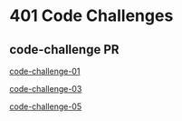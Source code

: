 # 401 Code Challenges

## code-challenge PR 

[code-challenge-01](https://github.com/YazanAlaiwah-401-advanced-javascript/data-structures-and-algorithms/pull/6)

[code-challenge-03](https://github.com/YazanAlaiwah-401-advanced-javascript/data-structures-and-algorithms/pull/7)

[code-challenge-05](https://github.com/YazanAlaiwah-401-advanced-javascript/data-structures-and-algorithms/pull/4)






<!-- # Array Shift

i know some biult in function will make easyer but its not allow so i use just loop

## Challenge

the challenge is to add and remove middel elements without using and biuld in functions

## Approach & Efficiency

the time complexity id O(1)

## Solution

![class02](./assets/class02.png)

# Reverse an Array

I know for loop and Recursion before

## Challenge

the challenge is to make array reversed using for and Recursion without biult in functions

## Approach & Efficiency

the time complexity id O(1)

## Solution

![class01](./assets/class01.png) -->
